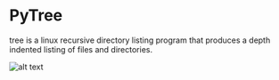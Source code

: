 # PyTree


tree is a linux recursive directory listing program that produces a depth indented listing of files and directories.

![alt text](https://raw.githubusercontent.com/Amit-Uniyal/PyTree/blob/master/PyTree.PNG)
